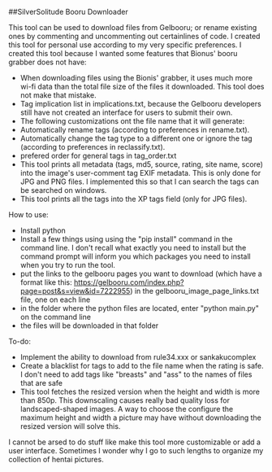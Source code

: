 ##SilverSolitude Booru Downloader

This tool can be used to download files from Gelbooru; or rename existing ones by commenting and uncommenting out certainlines of code. I created this tool for personal use according to my very specific preferences. I created this tool because I wanted some features that Bionus' booru grabber does not have:
* When downloading files using the Bionis' grabber, it uses much more wi-fi data than the total file size of the files it downloaded. This tool does not make that mistake.
* Tag implication list in implications.txt, because the Gelbooru developers still have not created an interface for users to submit their own.
* The following customizations ont the file name that it will generate:
 * Automatically rename tags (according to preferences in rename.txt).
 * Automatically change the tag type to a different one or ignore the tag (according to preferences in reclassify.txt).
 * prefered order for general tags in tag_order.txt
* This tool prints all metadata (tags, md5, source, rating, site name, score) into the image's user-comment tag EXIF metadata. This is only done for JPG and PNG files. I implemented this so that I can search the tags can be searched on windows.
* This tool prints all the tags into the XP tags field (only for JPG files).

How to use:
* Install python
* Install a few things using using the "pip install" command in the command line. I don't recall what exactly you need to install but the command prompt will inform you which packages you need to install when you try to run the tool.
* put the links to the gelbooru pages you want to download (which have a format like this: https://gelbooru.com/index.php?page=post&s=view&id=7222955) in the gelbooru_image_page_links.txt file, one on each line
* in the folder where the python files are located, enter "python main.py" on the command line
* the files will be downloaded in that folder

To-do:
* Implement the ability to download from rule34.xxx or sankakucomplex
* Create a blacklist for tags to add to the file name when the rating is safe. I don't need to add tags like "breasts" and "ass" to the names of files that are safe
* This tool fetches the resized version when the height and width is more than 850p. This downscaling causes really bad quality loss for landscaped-shaped images. A way to choose the configure the maximum height and width a picture may have without downloading the resized version will solve this.

I cannot be arsed to do stuff like make this tool more customizable or add a user interface. Sometimes I wonder why I go to such lengths to organize my collection of hentai pictures.